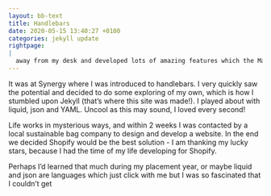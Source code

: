 ```yaml
---
layout: bb-text
title: Handlebars
date: 2020-05-15 13:40:27 +0100
categories: jekyll update
rightpage:
|
  away from my desk and developed lots of amazing features which the Mala girls will use for years to come. Check out [malabelfast.com](malabelfast.com).
---
```

It was at Synergy where I was introduced to handlebars. I very quickly saw the potential and decided to do some exploring of my own, which is how I stumbled upon Jekyll (that’s where this site was made!). I played about with liquid, json and YAML. Uncool as this may sound, I loved every second!
 
Life works in mysterious ways, and within 2 weeks I was contacted by a local sustainable bag company to design and develop a website. In the end we decided Shopify would be the best solution - I am thanking my lucky stars, because I had the time of my life developing for Shopify.  

Perhaps I’d learned that much during my placement year, or maybe liquid and json are languages which just click with me but I was so fascinated that I couldn’t get
